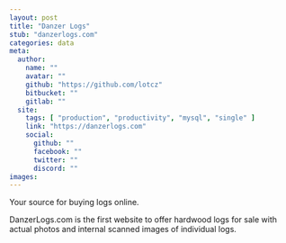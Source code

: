 ```yaml
---
layout: post
title: "Danzer Logs"
stub: "danzerlogs.com"
categories: data
meta:
  author:
    name: ""
    avatar: ""
    github: "https://github.com/lotcz"
    bitbucket: ""
    gitlab: ""
  site:
    tags: [ "production", "productivity", "mysql", "single" ]
    link: "https://danzerlogs.com"
    social:
      github: ""
      facebook: ""
      twitter: ""
      discord: ""
images:
---
```

Your source for buying logs online.

<!--more-->
DanzerLogs.com is the first website to offer hardwood logs for sale with actual photos and internal scanned images of individual logs.
